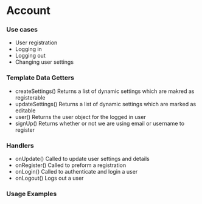 # Account

### Use cases
* User registration
* Logging in
* Logging out
* Changing user settings

### Template Data Getters
* createSettings()  Returns a list of dynamic settings which are makred as registerable
* updateSettings()  Returns a list of dynamic settings which are marked as editable
* user()  Returns the user object for the logged in user
* signUp()  Returns whether or not we are using email or username to register

### Handlers
* onUpdate()  Called to update user settings and details
* onRegister()  Called to preform a registration
* onLogin()  Called to authenticate and login a user
* onLogout()  Logs out a user

### Usage Examples